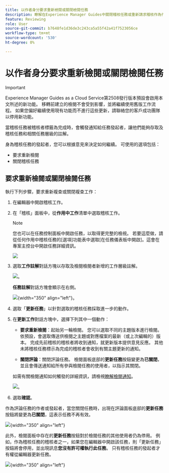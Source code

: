 ```yaml
---
title: 以作者身分要求重新檢閱或關閉檢閱任務
description: 瞭解在Experience Manager Guides中關閉稽核任務或重新請求稽核作為作者的工作流程。
feature: Reviewing
role: User
source-git-commit: b7648fe1d36de3c243ca5a55f42a41f7523056ce
workflow-type: tm+mt
source-wordcount: '530'
ht-degree: 0%

---
```


# 以作者身分要求重新檢閱或關閉檢閱任務

>[!IMPORTANT]
>
> Experience Manager Guides as a Cloud Service第2508發行版本預設會啟用本文所述的新功能。 移轉前建立的檢閱不會受到影響，並將繼續使用舊版工作流程。 如果您偏好繼續使用現有功能而不進行這些更新，請聯絡您的客戶成功團隊以停用新功能。

當稽核任務被稽核者標籤為完成時，會觸發通知給任務發起者，讓他們能夠存取及稽核任務和相關任務層級的註解。

身為稽核任務的發起者，您可以根據意見來決定如何繼續。 可使用的選項包括：

- 要求重新檢閱
- 關閉稽核任務

## 要求重新檢閱或關閉檢閱任務

執行下列步驟，要求重新複查或關閉複查工作：

1. 在編輯器中開啟稽核工作。
2. 在「稽核」面板中，從&#x200B;**作用中工作**&#x200B;清單中選取稽核工作。

   >[!NOTE]
   >
   > 您也可以在任務控制面板中開啟任務，以取得更完整的檢視。 若要這麼做，請從任何作用中稽核任務的[選項]功能表中選取[在任務儀表板中開啟]。 **&#x200B;**&#x200B;這會在專案主控台中開啟任務詳細資訊。

   ![](images/task-dashboard-selection-author-view.png)
3. 選取&#x200B;**工作註解**&#x200B;對話方塊以存取及檢閱檢閱者新增的工作層級註解。

   ![](images/task-comments-selection-author-view.png)。

   **任務註解**&#x200B;對話方塊會顯示在右側。

   ![](images/task-comments-dialog-editor.png){width="350" align="left"}。
4. 選取「**更新任務**」以針對選取的稽核任務採取進一步的動作。
5. 在&#x200B;**更新工作**&#x200B;對話方塊中，選擇下列其中一個動作：

   - **要求重新檢閱**：起始另一輪檢閱。 您可以選取不同的主題版本進行檢閱。 依預設，會選取傳送供檢閱之主題或對應檔案的最新（或上次編輯的）版本。 完成先前稽核的稽核者將收到通知，就更新版本提供意見反應。 其他未將稽核任務標示為完成的稽核者會收到有關主題更新的通知。

   - **關閉評論**：關閉評論任務。 檢閱面板底部的&#x200B;**更新任務**&#x200B;按鈕變更為&#x200B;**已關閉**，並且會傳送通知給所有參與檢閱任務的使用者，以指示其關閉。

   如需有關檢閱通知如何觸發的詳細資訊，請檢視[瞭解檢閱通知](./review-understanding-review-notifications.md)。

   ![](images/update-task-dialog.png)。

6. 選取&#x200B;**確認**。


作為評論任務的作者或發起者，當您關閉任務時，出現在評論面板底部的&#x200B;**更新任務**&#x200B;按鈕將變更為&#x200B;**已關閉**，這表示任務不再有效。

![](images/review-task-status-closed-review-panel.png){width="350" align="left"}

此外，檢閱面板中存在的&#x200B;**更新任務**&#x200B;按鈕對於檢閱任務的其他使用者仍為停用。 例如，作為稽核任務的稽核者之一，如果您在編輯器中開啟該任務，則「更新任務」按鈕將會停用，並出現訊息&#x200B;**您沒有許可權執行此任務**。 只有稽核任務的發起者才有權從編輯器更新任務。

![](images/update-task-button-disabled.png){width="350" align="left"}
